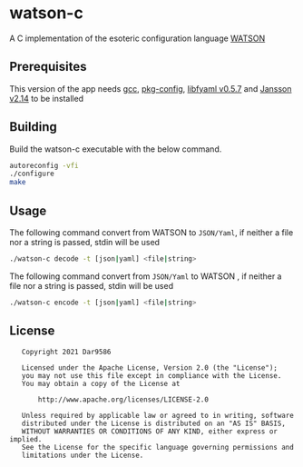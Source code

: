 # watson-c

A C implementation of the esoteric configuration language [WATSON](https://github.com/genkami/watson)

## Prerequisites

This version of the app needs [gcc](https://gcc.gnu.org/), [pkg-config](https://www.freedesktop.org/wiki/Software/pkg-config/), [libfyaml v0.5.7](https://github.com/pantoniou/libfyaml) and [Jansson v2.14](https://github.com/akheron/jansson) to be installed

## Building

Build the watson-c executable with the below command.

```sh
autoreconfig -vfi
./configure
make
```

## Usage

The following command convert from WATSON to `JSON/Yaml`, if neither a file nor a string is passed, stdin will be used

```sh
./watson-c decode -t [json|yaml] <file|string>
```

The following command convert from `JSON/Yaml` to WATSON , if neither a file nor a string is passed, stdin will be used

```sh
./watson-c encode -t [json|yaml] <file|string>
```

## License

```text
   Copyright 2021 Dar9586

   Licensed under the Apache License, Version 2.0 (the "License");
   you may not use this file except in compliance with the License.
   You may obtain a copy of the License at

       http://www.apache.org/licenses/LICENSE-2.0

   Unless required by applicable law or agreed to in writing, software
   distributed under the License is distributed on an "AS IS" BASIS,
   WITHOUT WARRANTIES OR CONDITIONS OF ANY KIND, either express or implied.
   See the License for the specific language governing permissions and
   limitations under the License.
```
